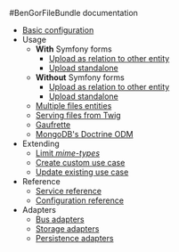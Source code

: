 #BenGorFileBundle documentation

* [Basic configuration](basic_configuration.md)
* Usage
    * **With** Symfony forms
        * [Upload as relation to other entity](usage_upload_as_relation_to_other_entity_sf_form.md)
        * [Upload standalone](usage_upload_standalone_sf_form.md)
    * **Without** Symfony forms
        * [Upload as relation to other entity](usage_upload_as_relation_to_other_entity.md)
        * [Upload standalone](usage_upload_standalone.md)
    * [Multiple files entities](usage_multiple_files.md)
    * [Serving files from Twig](usage_serving_files_from_twig.md)
    * [Gaufrette](usage_gaufrette.md)
    * [MongoDB's Doctrine ODM](usage_doctrine_odm_mongodb.md)
* Extending
    * [Limit *mime-types*](extending_limit_mime_types.md)
    * [Create custom use case](extending_create_custom_use_case.md)
    * [Update existing use case](extending_update_existing_use_case.md)
* Reference
    * [Service reference](reference_services.md)
    * [Configuration reference](reference_configuration.md)
* Adapters
    * [Bus adapters](adapters_buses.md)
    * [Storage adapters](adapters_storage.md)
    * [Persistence adapters](adapters_persistence.md)
